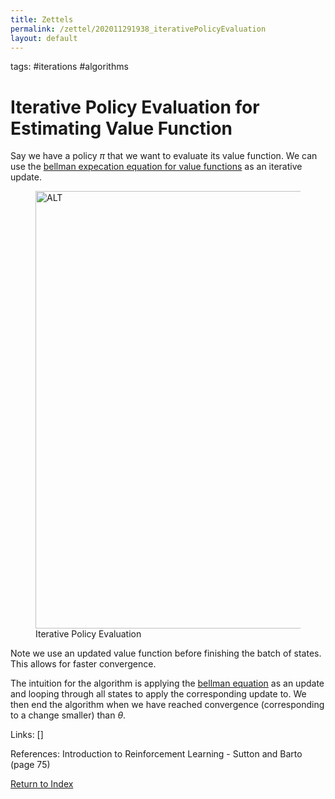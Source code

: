 ```yaml
---
title: Zettels
permalink: /zettel/202011291938_iterativePolicyEvaluation
layout: default
---
```

tags: #iterations #algorithms

# Iterative Policy Evaluation for Estimating Value Function

Say we have a policy $\pi$ that we want to evaluate its value function. We 
can use the [bellman expecation equation for value functions](202011222150_bellmanEquationStateValues) 
as an iterative update.

<figure><img src="/zettel/Images/ReinforcementLearning/iterativePolicyEvaluation.png"
     alt="ALT"
     class="centerImage"
     style="width: 700px;" />
  <figcaption> Iterative Policy Evaluation </figcaption>     
</figure>

Note we use an updated value function before finishing the batch of states. This 
allows for faster convergence.

The intuition for the algorithm is applying the [bellman equation](202011222150_bellmanEquationStateValues) as 
an update and looping through all states to apply the corresponding update to. We 
then end the algorithm when we have reached convergence (corresponding to a change smaller) 
than $\theta$. 

Links: []

References: Introduction to Reinforcement Learning - Sutton and Barto (page 75)

[Return to Index](index)